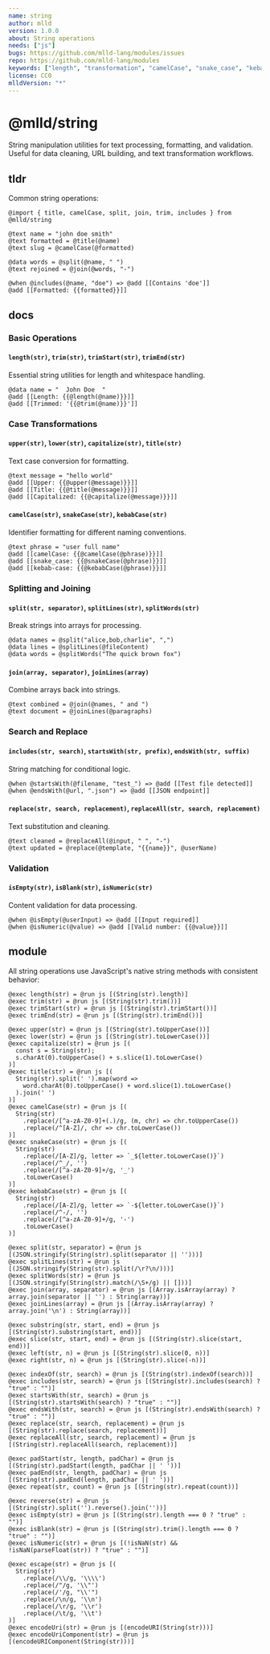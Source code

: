 ```yaml
---
name: string
author: mlld
version: 1.0.0
about: String operations
needs: ["js"]
bugs: https://github.com/mlld-lang/modules/issues
repo: https://github.com/mlld-lang/modules
keywords: ["length", "transformation", "camelCase", "snake_case", "kebab-case", "SCREAMING_SNAKE", "SNAKE-KEBAB", "substring", "slice", "split", "join", "pad", "replace", "starsWith", "endsWith", "escape", "unescape", "encode"]
license: CC0
mlldVersion: "*"
---
```


# @mlld/string

String manipulation utilities for text processing, formatting, and validation. Useful for data cleaning, URL building, and text transformation workflows.

## tldr

Common string operations:

```mlld
@import { title, camelCase, split, join, trim, includes } from @mlld/string

@text name = "john doe smith"
@text formatted = @title(@name)
@text slug = @camelCase(@formatted)

@data words = @split(@name, " ")
@text rejoined = @join(@words, "-")

@when @includes(@name, "doe") => @add [[Contains 'doe']]
@add [[Formatted: {{formatted}}]]
```

## docs

### Basic Operations

#### `length(str)`, `trim(str)`, `trimStart(str)`, `trimEnd(str)`

Essential string utilities for length and whitespace handling.

```mlld
@data name = "  John Doe  "
@add [[Length: {{@length(@name)}}]]
@add [[Trimmed: '{{@trim(@name)}}']]
```

### Case Transformations

#### `upper(str)`, `lower(str)`, `capitalize(str)`, `title(str)`

Text case conversion for formatting.

```mlld
@text message = "hello world"
@add [[Upper: {{@upper(@message)}}]]
@add [[Title: {{@title(@message)}}]]
@add [[Capitalized: {{@capitalize(@message)}}]]
```

#### `camelCase(str)`, `snakeCase(str)`, `kebabCase(str)`

Identifier formatting for different naming conventions.

```mlld
@text phrase = "user full name"
@add [[camelCase: {{@camelCase(@phrase)}}]]
@add [[snake_case: {{@snakeCase(@phrase)}}]]
@add [[kebab-case: {{@kebabCase(@phrase)}}]]
```

### Splitting and Joining

#### `split(str, separator)`, `splitLines(str)`, `splitWords(str)`

Break strings into arrays for processing.

```mlld
@data names = @split("alice,bob,charlie", ",")
@data lines = @splitLines(@fileContent)
@data words = @splitWords("The quick brown fox")
```

#### `join(array, separator)`, `joinLines(array)`

Combine arrays back into strings.

```mlld
@text combined = @join(@names, " and ")
@text document = @joinLines(@paragraphs)
```

### Search and Replace

#### `includes(str, search)`, `startsWith(str, prefix)`, `endsWith(str, suffix)`

String matching for conditional logic.

```mlld
@when @startsWith(@filename, "test_") => @add [[Test file detected]]
@when @endsWith(@url, ".json") => @add [[JSON endpoint]]
```

#### `replace(str, search, replacement)`, `replaceAll(str, search, replacement)`

Text substitution and cleaning.

```mlld
@text cleaned = @replaceAll(@input, " ", "-")
@text updated = @replace(@template, "{{name}}", @userName)
```

### Validation

#### `isEmpty(str)`, `isBlank(str)`, `isNumeric(str)`

Content validation for data processing.

```mlld
@when @isEmpty(@userInput) => @add [[Input required]]
@when @isNumeric(@value) => @add [[Valid number: {{@value}}]]
```

## module

All string operations use JavaScript's native string methods with consistent behavior:

```mlld-run
@exec length(str) = @run js [(String(str).length)]
@exec trim(str) = @run js [(String(str).trim())]
@exec trimStart(str) = @run js [(String(str).trimStart())]
@exec trimEnd(str) = @run js [(String(str).trimEnd())]

@exec upper(str) = @run js [(String(str).toUpperCase())]
@exec lower(str) = @run js [(String(str).toLowerCase())]
@exec capitalize(str) = @run js [(
  const s = String(str);
  s.charAt(0).toUpperCase() + s.slice(1).toLowerCase()
)]
@exec title(str) = @run js [(
  String(str).split(' ').map(word => 
    word.charAt(0).toUpperCase() + word.slice(1).toLowerCase()
  ).join(' ')
)]
@exec camelCase(str) = @run js [(
  String(str)
    .replace(/[^a-zA-Z0-9]+(.)/g, (m, chr) => chr.toUpperCase())
    .replace(/^[A-Z]/, chr => chr.toLowerCase())
)]
@exec snakeCase(str) = @run js [(
  String(str)
    .replace(/[A-Z]/g, letter => `_${letter.toLowerCase()}`)
    .replace(/^_/, '')
    .replace(/[^a-zA-Z0-9]+/g, '_')
    .toLowerCase()
)]
@exec kebabCase(str) = @run js [(
  String(str)
    .replace(/[A-Z]/g, letter => `-${letter.toLowerCase()}`)
    .replace(/^-/, '')
    .replace(/[^a-zA-Z0-9]+/g, '-')
    .toLowerCase()
)]

@exec split(str, separator) = @run js [(JSON.stringify(String(str).split(separator || '')))]
@exec splitLines(str) = @run js [(JSON.stringify(String(str).split(/\r?\n/)))]
@exec splitWords(str) = @run js [(JSON.stringify(String(str).match(/\S+/g) || []))]
@exec join(array, separator) = @run js [(Array.isArray(array) ? array.join(separator || '') : String(array))]
@exec joinLines(array) = @run js [(Array.isArray(array) ? array.join('\n') : String(array))]

@exec substring(str, start, end) = @run js [(String(str).substring(start, end))]
@exec slice(str, start, end) = @run js [(String(str).slice(start, end))]
@exec left(str, n) = @run js [(String(str).slice(0, n))]
@exec right(str, n) = @run js [(String(str).slice(-n))]

@exec indexOf(str, search) = @run js [(String(str).indexOf(search))]
@exec includes(str, search) = @run js [(String(str).includes(search) ? "true" : "")]
@exec startsWith(str, search) = @run js [(String(str).startsWith(search) ? "true" : "")]
@exec endsWith(str, search) = @run js [(String(str).endsWith(search) ? "true" : "")]
@exec replace(str, search, replacement) = @run js [(String(str).replace(search, replacement))]
@exec replaceAll(str, search, replacement) = @run js [(String(str).replaceAll(search, replacement))]

@exec padStart(str, length, padChar) = @run js [(String(str).padStart(length, padChar || ' '))]
@exec padEnd(str, length, padChar) = @run js [(String(str).padEnd(length, padChar || ' '))]
@exec repeat(str, count) = @run js [(String(str).repeat(count))]

@exec reverse(str) = @run js [(String(str).split('').reverse().join(''))]
@exec isEmpty(str) = @run js [(String(str).length === 0 ? "true" : "")]
@exec isBlank(str) = @run js [(String(str).trim().length === 0 ? "true" : "")]
@exec isNumeric(str) = @run js [(!isNaN(str) && !isNaN(parseFloat(str)) ? "true" : "")]

@exec escape(str) = @run js [(
  String(str)
    .replace(/\\/g, '\\\\')
    .replace(/"/g, '\\"')
    .replace(/'/g, "\\'")
    .replace(/\n/g, '\\n')
    .replace(/\r/g, '\\r')
    .replace(/\t/g, '\\t')
)]
@exec encodeUri(str) = @run js [(encodeURI(String(str)))]
@exec encodeUriComponent(str) = @run js [(encodeURIComponent(String(str)))]
```